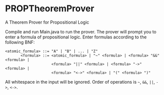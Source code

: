 # PROPTheoremProver
A Theorem Prover for Propositional Logic


Compile and run Main.java to run the prover. The prover will prompt you to enter a formula of propositional logic. Enter formulas according to the following BNF:

	<atomic_formula> ::= "A" | "B" | ... | "Z"
	       <formula> ::= <atomic_formula> | "~" <formula> | <formula> "&&" <formula> |
	                     <formula> "||" <formula> | <formula> "->" <formula> |
	                     <formula> "<->" <formula> | "(" <formula> ")"

All whitespace in the input will be ignored. Order of operations is <code>~</code>, <code>&&</code>, <code>||</code>, <code>-></code>, <code><-></code>.